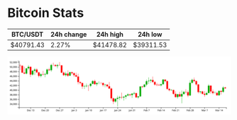# Bitcoin Stats

BTC/USDT|24h change|24h high|24h low|
|---|---|---|---|
|$40791.43|2.27%|$41478.82|$39311.53|

<img src="./chart.svg">
